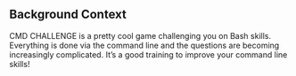 ## Background Context
CMD CHALLENGE is a pretty cool game challenging you on Bash skills. Everything is done via the command line and the questions are becoming increasingly complicated. It’s a good training to improve your command line skills!
